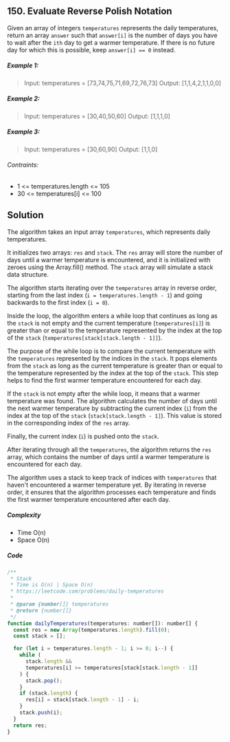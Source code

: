 ## 150. Evaluate Reverse Polish Notation

Given an array of integers `temperatures` represents the daily temperatures, return an array `answer` such that `answer[i]` is the number of days you have to wait after the `ith` day to get a warmer temperature. If there is no future day for which this is possible, keep `answer[i] == 0` instead.

##### Example 1:

> Input: temperatures = [73,74,75,71,69,72,76,73]
> Output: [1,1,4,2,1,1,0,0]

##### Example 2:

> Input: temperatures = [30,40,50,60]
> Output: [1,1,1,0]

##### Example 3:

> Input: temperatures = [30,60,90]
> Output: [1,1,0]

###### Contraints:

- 1 <= temperatures.length <= 105
- 30 <= temperatures[i] <= 100

## Solution

The algorithm takes an input array `temperatures`, which represents daily temperatures.

It initializes two arrays: `res` and `stack`. The `res` array will store the number of days until a warmer temperature is encountered, and it is initialized with zeroes using the Array.fill() method. The `stack` array will simulate a stack data structure.

The algorithm starts iterating over the `temperatures` array in reverse order, starting from the last index (`i = temperatures.length - 1`) and going backwards to the first index (`i = 0`).

Inside the loop, the algorithm enters a while loop that continues as long as the `stack` is not empty and the current temperature (`temperatures[i]`) is greater than or equal to the temperature represented by the index at the top of the `stack` (`temperatures[stack[stack.length - 1]]`).

The purpose of the while loop is to compare the current temperature with the `temperatures` represented by the indices in the `stack`. It pops elements from the `stack` as long as the current temperature is greater than or equal to the temperature represented by the index at the top of the `stack`. This step helps to find the first warmer temperature encountered for each day.

If the `stack` is not empty after the while loop, it means that a warmer temperature was found. The algorithm calculates the number of days until the next warmer temperature by subtracting the current index (`i`) from the index at the top of the `stack` (`stack[stack.length - 1]`). This value is stored in the corresponding index of the `res` array.

Finally, the current index (`i`) is pushed onto the `stack`.

After iterating through all the `temperatures`, the algorithm returns the `res` array, which contains the number of days until a warmer temperature is encountered for each day.

The algorithm uses a stack to keep track of indices with `temperatures` that haven't encountered a warmer temperature yet. By iterating in reverse order, it ensures that the algorithm processes each temperature and finds the first warmer temperature encountered after each day.

##### Complexity

- Time O(n)
- Space O(n)

##### Code

```javascript
/**
 * Stack
 * Time is O(n) | Space O(n)
 * https://leetcode.com/problems/daily-temperatures
 *
 * @param {number[]} temperatures
 * @return {number[]}
 */
function dailyTemperatures(temperatures: number[]): number[] {
  const res = new Array(temperatures.length).fill(0);
  const stack = [];

  for (let i = temperatures.length - 1; i >= 0; i--) {
    while (
      stack.length &&
      temperatures[i] >= temperatures[stack[stack.length - 1]]
    ) {
      stack.pop();
    }
    if (stack.length) {
      res[i] = stack[stack.length - 1] - i;
    }
    stack.push(i);
  }
  return res;
}
```
